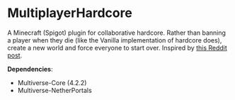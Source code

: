 # MultiplayerHardcore

A Minecraft (Spigot) plugin for collaborative hardcore. Rather than banning a player when they die
(like the Vanilla implementation of hardcore does), create a new world and force everyone to start
over. Inspired by [this Reddit post](https://www.reddit.com/r/Minecraft/comments/lp8jjm/we_played_a_multiplayer_hardcore_realm_during/).

**Dependencies**:
* Multiverse-Core (4.2.2)
* Multiverse-NetherPortals

